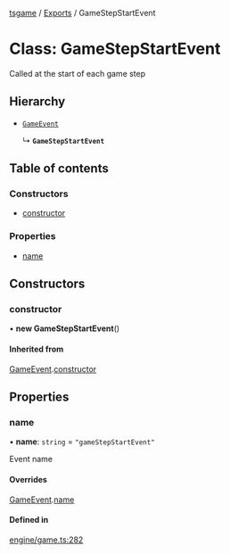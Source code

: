 [tsgame](../README.md) / [Exports](../modules.md) / GameStepStartEvent

# Class: GameStepStartEvent

Called at the start of each game step

## Hierarchy

- [`GameEvent`](GameEvent.md)

  ↳ **`GameStepStartEvent`**

## Table of contents

### Constructors

- [constructor](GameStepStartEvent.md#constructor)

### Properties

- [name](GameStepStartEvent.md#name)

## Constructors

### constructor

• **new GameStepStartEvent**()

#### Inherited from

[GameEvent](GameEvent.md).[constructor](GameEvent.md#constructor)

## Properties

### name

• **name**: `string` = `"gameStepStartEvent"`

Event name

#### Overrides

[GameEvent](GameEvent.md).[name](GameEvent.md#name)

#### Defined in

[engine/game.ts:282](https://github.com/ashleycheung/tsgame/blob/dbeac6a/src/engine/game.ts#L282)
